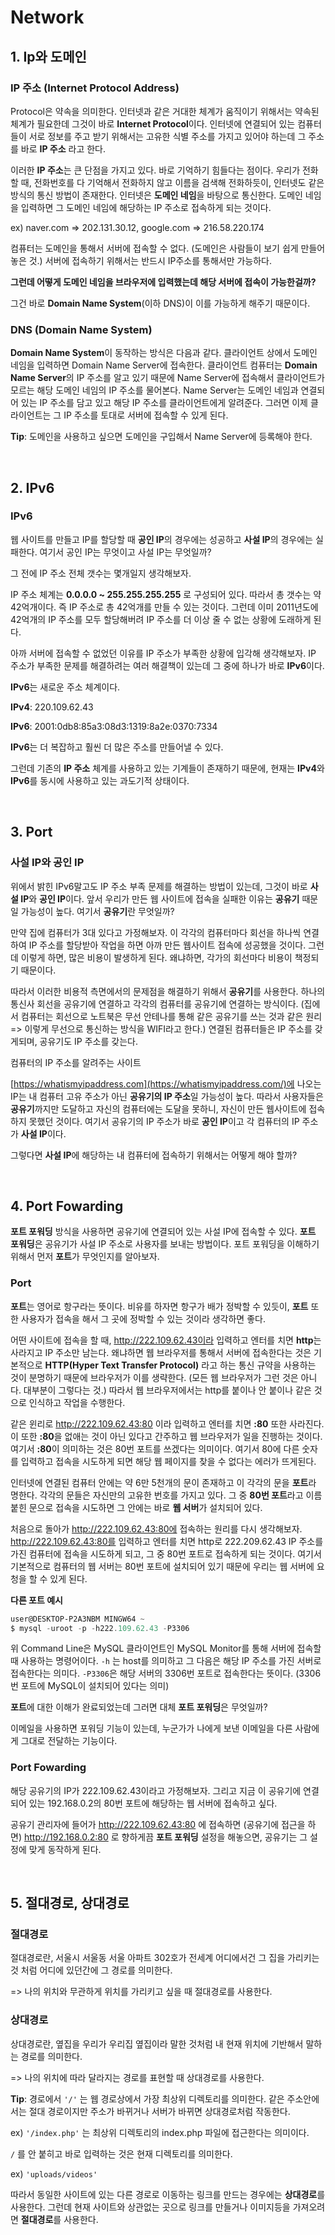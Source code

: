 # Network

## 1. Ip와 도메인

### IP 주소 (Internet Protocol Address)

Protocol은 약속을 의미한다. 인터넷과 같은 거대한 체계가 움직이기 위해서는 약속된 체계가 필요한데 그것이 바로 **Internet Protocol**이다. 인터넷에 연결되어 있는 컴퓨터들이 서로 정보를 주고 받기 위해서는 고유한 식별 주소를 가지고 있어야 하는데 그 주소를 바로 **IP 주소** 라고 한다.

이러한 **IP 주소**는 큰 단점을 가지고 있다. 바로 기억하기 힘들다는 점이다. 우리가 전화할 때, 전화번호를 다 기억해서 전화하지 않고 이름을 검색해 전화하듯이, 인터넷도 같은 방식의 통신 방법이 존재한다. 인터넷은 **도메인 네임**을 바탕으로 통신한다. 도메인 네임을 입력하면 그 도메인 네임에 해당하는 IP 주소로 접속하게 되는 것이다. 

ex) naver.com => 202.131.30.12, google.com => 216.58.220.174

컴퓨터는 도메인을 통해서 서버에 접속할 수 없다. (도메인은 사람들이 보기 쉽게 만들어 놓은 것.) 서버에 접속하기 위해서는 반드시 IP주소를 통해서만 가능하다. 

**그런데 어떻게 도메인 네임을 브라우저에 입력했는데 해당 서버에 접속이 가능한걸까?**

그건 바로 **Domain Name System**(이하 DNS)이 이를 가능하게 해주기 때문이다.

### DNS (Domain Name System)

**Domain Name System**이 동작하는 방식은 다음과 같다. 클라이언트 상에서 도메인 네임을 입력하면 Domain Name Server에 접속한다. 클라이언트 컴퓨터는 **Domain Name Server**의 IP 주소를 알고 있기 때문에 Name Server에 접속해서 클라이언트가 모르는 해당 도메인 네임의 IP 주소를 물어본다. Name Server는 도메인 네임과 연결되어 있는 IP 주소를 담고 있고 해당 IP 주소를 클라이언트에게 알려준다. 그러면 이제 클라이언트는 그 IP 주소를 토대로 서버에 접속할 수 있게 된다.

**Tip**: 도메인을 사용하고 싶으면 도메인을 구입해서 Name Server에 등록해야 한다.

<br>

## 2. IPv6

### IPv6

웹 사이트를 만들고 IP를 할당할 때 **공인 IP**의 경우에는 성공하고 **사설 IP**의 경우에는 실패한다. 여기서 공인 IP는 무엇이고 사설 IP는 무엇일까?

그 전에 IP 주소 전체 갯수는 몇개일지 생각해보자.

IP 주소 체계는  **0.0.0.0 ~ 255.255.255.255** 로 구성되어 있다. 따라서 총 갯수는 약 42억개이다. 즉 IP 주소로 총 42억개를 만들 수 있는 것이다. 그런데 이미 2011년도에 42억개의 IP 주소를 모두 할당해버려 IP 주소를 더 이상 줄 수 없는 상황에 도래하게 된다.

아까 서버에 접속할 수 없었던 이유를 IP 주소가 부족한 상황에 입각해 생각해보자. IP 주소가 부족한 문제를 해결하려는 여러 해결책이 있는데 그 중에 하나가 바로 **IPv6**이다.

**IPv6**는 새로운 주소 체계이다.

**IPv4**: 220.109.62.43

**IPv6**: 2001:0db8:85a3:08d3:1319:8a2e:0370:7334

**IPv6**는 더 복잡하고 훨씬 더 많은 주소를 만들어낼 수 있다.

그런데 기존의 **IP 주소** 체계를 사용하고 있는 기계들이 존재하기 때문에, 현재는 **IPv4**와 **IPv6**를 동시에 사용하고 있는 과도기적 상태이다.

<br>

## 3. Port

### 사설 IP와 공인 IP

위에서 밝힌 IPv6말고도 IP 주소 부족 문제를 해결하는 방법이 있는데, 그것이 바로 **사설 IP**와 **공인 IP**이다. 앞서 우리가 만든 웹 사이트에 접속을 실패한 이유는 **공유기** 때문일 가능성이 높다. 여기서 **공유기**란 무엇일까?

만약 집에 컴퓨터가 3대 있다고 가정해보자. 이 각각의 컴퓨터마다 회선을 하나씩 연결하여 IP 주소를 할당받아 작업을 하면 아까 만든 웹사이트 접속에 성공했을 것이다. 그런데 이렇게 하면, 많은 비용이 발생하게 된다. 왜냐하면, 각가의 회선마다 비용이 책정되기 때문이다.

따라서 이러한 비용적 측면에서의 문제점을 해결하기 위해서 **공유기**를 사용한다. 하나의 통신사 회선을 공유기에 연결하고 각각의 컴퓨터를 공유기에 연결하는 방식이다. (집에서 컴퓨터는 회선으로 노트북은 무선 안테나를 통해 같은 공유기를 쓰는 것과 같은 원리 => 이렇게 무선으로 통신하는 방식을 WIFI라고 한다.) 연결된 컴퓨터들은 IP 주소를 갖게되며, 공유기도 IP 주소를 갖는다. 

컴퓨터의 IP 주소를 알려주는 사이트 

[https://whatismyipaddress.com](https://whatismyipaddress.com/)에 나오는 IP는 내 컴퓨터 고유 주소가 아닌 **공유기의 IP 주소**일 가능성이 높다. 따라서 사용자들은 **공유기**까지만 도달하고 자신의 컴퓨터에는 도달을 못하니, 자신이 만든 웹사이트에 접속하지 못했던 것이다. 여기서 공유기의 IP 주소가 바로 **공인 IP**이고 각 컴퓨터의 IP 주소가 **사설 IP**이다.

그렇다면 **사설 IP**에 해당하는 내 컴퓨터에 접속하기 위해서는 어떻게 해야 할까?

<br>

## 4. Port Fowarding

**포트 포워딩** 방식을 사용하면 공유기에 연결되어 있는 사설 IP에 접속할 수 있다. **포트 포워딩**은 공유기가 사설 IP 주소로 사용자를 보내는 방법이다. 포트 포워딩을 이해하기 위해서 먼저 **포트**가 무엇인지를 알아보자.

### Port

**포트**는 영어로 항구라는 뜻이다. 비유를 하자면 항구가 배가 정박할 수 있듯이, **포트** 또한 사용자가 접속을 해서 그 곳에 정박할 수 있는 것이라 생각하면 좋다. 

어떤 사이트에 접속을 할 때, http://222.109.62.43이라 입력하고 엔터를 치면 **http**는 사라지고 IP 주소만 남는다. 왜냐하면 웹 브라우저를 통해서 서버에 접속한다는 것은 기본적으로 **HTTP(Hyper Text Transfer Protocol)** 라고 하는 통신 규약을 사용하는 것이 분명하기 때문에 브라우저가 이를 생략한다. (모든 웹 브라우저가 그런 것은 아니다. 대부분이 그렇다는 것.) 따라서 웹 브라우저에서는 http를 붙이나 안 붙이나 같은 것으로 인식하고 작업을 수행한다.

같은 윈리로 http://222.109.62.43:80 이라 입력하고 엔터를 치면 **:80** 또한 사라진다. 이 또한 **:80**을 없애는 것이 아닌 있다고 간주하고 웹 브라우저가 일을 진행하는 것이다. 여기서 **:80**이 의미하는 것은 80번 포트를 쓰겠다는 의미이다. 여기서 80에 다른 숫자를 입력하고 접속을 시도하게 되면 해당 웹 페이지를 찾을 수 없다는 에러가 뜨게된다.

인터넷에 연결된 컴퓨터 안에는 약 6만 5천개의 문이 존재하고 이 각각의 문을 **포트**라 명한다. 각각의 문들은 자신만의 고유한 번호를 가지고 있다. 그 중 **80번 포트**라고 이름 붙힌 문으로 접속을 시도하면 그 안에는 바로 **웹 서버**가 설치되어 있다.

처음으로 돌아가 http://222.109.62.43:80에 접속하는 원리를 다시 생각해보자. http://222.109.62.43:80를 입력하고 엔터를 치면 http로 222.209.62.43 IP 주소를 가진 컴퓨터에 접속을 시도하게 되고, 그 중 80번 포트로 접속하게 되는 것이다. 여기서 기본적으로 컴퓨터의 웹 서버는 80번 포트에 설치되어 있기 때문에 우리는 웹 서버에 요청을 할 수 있게 된다.

**다른 포트 예시**

```powershell
user@DESKTOP-P2A3NBM MINGW64 ~
$ mysql -uroot -p -h222.109.62.43 -P3306
```

위 Command Line은 MySQL 클라이언트인 MySQL Monitor를 통해 서버에 접속할 때 사용하는 명령어이다. `-h` 는 host를 의미하고 그 다음은 해당 IP 주소를 가진 서버로 접속한다는 의미다. `-P3306`은 해당 서버의 3306번 포트로 접속한다는 뜻이다. (3306번 포트에 MySQL이 설치되어 있다는 의미)

**포트**에 대한 이해가 완료되었는데 그러면 대체 **포트 포워딩**은 무엇일까? 

이메일을 사용하면 포워딩 기능이 있는데, 누군가가 나에게 보낸 이메일을 다른 사람에게 그대로 전달하는 기능이다. 

### Port Fowarding

해당 공유기의 IP가 222.109.62.43이라고 가정해보자. 그리고 지금 이 공유기에 연결되어 있는 192.168.0.2의 80번 포트에 해당하는 웹 서버에 접속하고 싶다.  

공유기 관리자에 들어가 http://222.109.62.43:80 에 접속하면 (공유기에 접근을 하면) http://192.168.0.2:80 로 향하게끔 **포트 포워딩** 설정을 해놓으면, 공유기는 그 설정에 맞게 동작하게 된다.

<br>

## 5. 절대경로, 상대경로

### 절대경로

절대경로란, 서울시 서울동 서울 아파트 302호가 전세계 어디에서건 그 집을 가리키는 것 처럼 어디에 있던간에 그 경로를 의미한다.

=> 나의 위치와 무관하게 위치를 가리키고 싶을 때 절대경로를 사용한다.

### 상대경로

상대경로란, 옆집을 우리가 우리집 옆집이라 말한 것처럼 내 현재 위치에 기반해서 말하는 경로를 의미한다.

=> 나의 위치에 따라 달라지는 경로를 표현할 때 상대경로를 사용한다.

**Tip**: 경로에서 `'/'` 는 웹 경로상에서 가장 최상위 디렉토리를 의미한다. 같은 주소안에서는 절대 경로이지만 주소가 바뀌거나 서버가 바뀌면 상대경로처럼 작동한다.

ex) `'/index.php'` 는 최상위 디렉토리의 index.php 파일에 접근한다는 의미이다. 

`/` 를 안 붙히고 바로 입력하는 것은 현재 디렉토리를 의미한다. 

ex) `'uploads/videos'` 

따라서 동일한 사이트에 있는 다른 경로로 이동하는 링크를 만드는 경우에는 **상대경로**를 사용한다. 그런데 현재 사이트와 상관없는 곳으로 링크를 만들거나 이미지등을 가져오려면 **절대경로**를 사용한다.